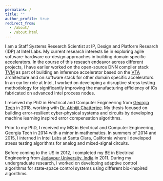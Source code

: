```yaml
---
permalink: /
title: ""
author_profile: true
redirect_from: 
  - /about/
  - /about.html
---
```


I am a Staff Systems Research Scientist at IP, Design and Platform Research (IDP) at Intel Labs. My current research interests lie in exploring agile software-hardware co-design approaches in building domain specific accelerators. In the course of this reseach endeavor across different projects, I have earlier worked on the open-source DNN compiler stack [TVM](https://tvm.apache.org/) as part of building an inference accelerator based on the [VTA](https://tvm.apache.org/vta) architecture and on software stack for other domain specific accelerators. In an earlier role at Intel, I worked on developing a disruptive stress testing methodology for significantly improving the manufacturing efficiency of ICs fabricated on advanced Intel process nodes.

I received my PhD in Electrical and Computer Engineering from [Georgia Tech](https://www.gatech.edu/) in 2018, working with [Dr. Abhijit Chatterjee](https://research.gatech.edu/abhijit-chatterjee). My thesis focused on building error-resilient cyber-physical systems and circuits by developing machine learning inspired error compensation algorithms. 

Prior to my PhD, I received my MS in Electrical and Computer Engineering, Georgia Tech in 2014 with a minor in mathematics. In summers of 2014 and 2015, I interned in Intel Labs at Santa Clara, California where I developed stress testing algorithms for analog and mixed-signal circuits.

Before coming to the US in 2012, I completed my BE in Electrical Engineering from [Jadavpur University, India](https://jadavpuruniversity.in/) in 2011. During my undergraduate research, I worked on developing adaptive control algorithms for state-space control systems using different bio-inspired algorithms.
